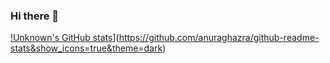 ### Hi there 👋

[!Unknown's GitHub stats](https://github-readme-stats.vercel.app/api?username=hoyhingtihubacc2)](https://github.com/anuraghazra/github-readme-stats&show_icons=true&theme=dark)

